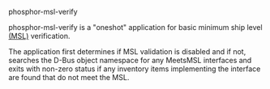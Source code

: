 phosphor-msl-verify

phosphor-msl-verify is a "oneshot" application for basic minimum ship level
[(MSL)](https://github.com/openbmc/phosphor-dbus-interfaces/xyz/openbmc_project/control/README.msl)
verification.

The application first determines if MSL validation is disabled and if not,
searches the D-Bus object namespace for any MeetsMSL interfaces and exits with
non-zero status if any inventory items implementing the interface are found that
do not meet the MSL.
